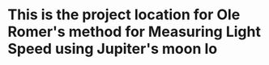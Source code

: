 # This is the project location for Ole Romer's method for Measuring Light Speed using Jupiter's moon Io
